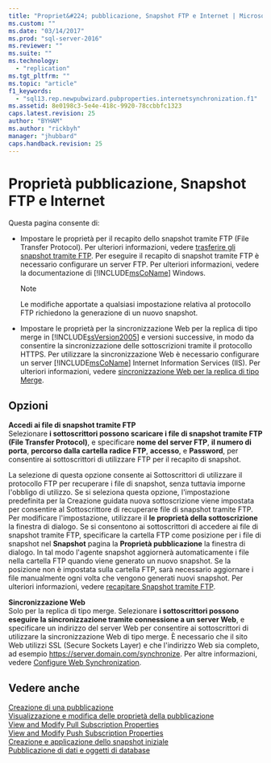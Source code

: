 ```yaml
---
title: "Propriet&#224; pubblicazione, Snapshot FTP e Internet | Microsoft Docs"
ms.custom: ""
ms.date: "03/14/2017"
ms.prod: "sql-server-2016"
ms.reviewer: ""
ms.suite: ""
ms.technology: 
  - "replication"
ms.tgt_pltfrm: ""
ms.topic: "article"
f1_keywords: 
  - "sql13.rep.newpubwizard.pubproperties.internetsynchronization.f1"
ms.assetid: 8e0198c3-5e4e-418c-9920-78ccbbfc1323
caps.latest.revision: 25
author: "BYHAM"
ms.author: "rickbyh"
manager: "jhubbard"
caps.handback.revision: 25
---
```

# Propriet&#224; pubblicazione, Snapshot FTP e Internet
  Questa pagina consente di:  
  
-   Impostare le proprietà per il recapito dello snapshot tramite FTP (File Transfer Protocol). Per ulteriori informazioni, vedere [trasferire gli snapshot tramite FTP](../../relational-databases/replication/transfer-snapshots-through-ftp.md). Per eseguire il recapito di snapshot tramite FTP è necessario configurare un server FTP. Per ulteriori informazioni, vedere la documentazione di [!INCLUDE[msCoName](../../includes/msconame-md.md)] Windows.  
  
    > [!NOTE]  
    >  Le modifiche apportate a qualsiasi impostazione relativa al protocollo FTP richiedono la generazione di un nuovo snapshot.  
  
-   Impostare le proprietà per la sincronizzazione Web per la replica di tipo merge in [!INCLUDE[ssVersion2005](../../includes/ssversion2005-md.md)] e versioni successive, in modo da consentire la sincronizzazione delle sottoscrizioni tramite il protocollo HTTPS. Per utilizzare la sincronizzazione Web è necessario configurare un server [!INCLUDE[msCoName](../../includes/msconame-md.md)] Internet Information Services (IIS). Per ulteriori informazioni, vedere [sincronizzazione Web per la replica di tipo Merge](../../relational-databases/replication/web-synchronization-for-merge-replication.md).  
  
## Opzioni  
 **Accedi ai file di snapshot tramite FTP**  
 Selezionare **i sottoscrittori possono scaricare i file di snapshot tramite FTP (File Transfer Protocol)**, e specificare **nome del server FTP**, **il numero di porta**, **percorso dalla cartella radice FTP**, **accesso**, e **Password**, per consentire ai sottoscrittori di utilizzare FTP per il recapito di snapshot.  
  
 La selezione di questa opzione consente ai Sottoscrittori di utilizzare il protocollo FTP per recuperare i file di snapshot, senza tuttavia imporne l'obbligo di utilizzo. Se si seleziona questa opzione, l'impostazione predefinita per la Creazione guidata nuova sottoscrizione viene impostata per consentire al Sottoscrittore di recuperare file di snapshot tramite FTP. Per modificare l'impostazione, utilizzare il **le proprietà della sottoscrizione** la finestra di dialogo. Se si consentono ai sottoscrittori di accedere ai file di snapshot tramite FTP, specificare la cartella FTP come posizione per i file di snapshot nel **Snapshot** pagina la **Proprietà pubblicazione** la finestra di dialogo. In tal modo l'agente snapshot aggiornerà automaticamente i file nella cartella FTP quando viene generato un nuovo snapshot. Se la posizione non è impostata sulla cartella FTP, sarà necessario aggiornare i file manualmente ogni volta che vengono generati nuovi snapshot. Per ulteriori informazioni, vedere [recapitare Snapshot tramite FTP](../../relational-databases/replication/publish/deliver-a-snapshot-through-ftp.md).  
  
 **Sincronizzazione Web**  
 Solo per la replica di tipo merge. Selezionare **i sottoscrittori possono eseguire la sincronizzazione tramite connessione a un server Web**, e specificare un indirizzo del server Web per consentire ai sottoscrittori di utilizzare la sincronizzazione Web di tipo merge. È necessario che il sito Web utilizzi SSL (Secure Sockets Layer) e che l'indirizzo Web sia completo, ad esempio https://server.domain.com/synchronize. Per altre informazioni, vedere [Configure Web Synchronization](../../relational-databases/replication/configure-web-synchronization.md).  
  
## Vedere anche  
 [Creazione di una pubblicazione](../../relational-databases/replication/publish/create-a-publication.md)   
 [Visualizzazione e modifica delle proprietà della pubblicazione](../../relational-databases/replication/publish/view-and-modify-publication-properties.md)   
 [View and Modify Pull Subscription Properties](../../relational-databases/replication/view-and-modify-pull-subscription-properties.md)   
 [View and Modify Push Subscription Properties](../../relational-databases/replication/view-and-modify-push-subscription-properties.md)   
 [Creazione e applicazione dello snapshot iniziale](../../relational-databases/replication/create-and-apply-the-initial-snapshot.md)   
 [Pubblicazione di dati e oggetti di database](../../relational-databases/replication/publish/publish-data-and-database-objects.md)  
  
  